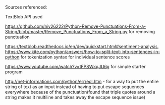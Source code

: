 Sources referenced:


TextBlob API used

https://github.com/niv26222/Python-Remove-Punctuations-From-a-String/blob/master/Remove_Punctuations_From_a_String.py for removing punctuation

https://textblob.readthedocs.io/en/dev/quickstart.html#sentiment-analysis, https://www.kite.com/python/answers/how-to-split-text-into-sentences-in-python for tokenization syntax for individual sentence scores

https://www.youtube.com/watch?v=tFPSWkqJU6g for simple starter program

http://net-informations.com/python/err/eol.htm - for a way to put the entire string of text as an input instead of having to put escape sequences everywhere because of the punctuation(found that triple quotes around a string makes it multiline and takes away the escape sequence issue)
